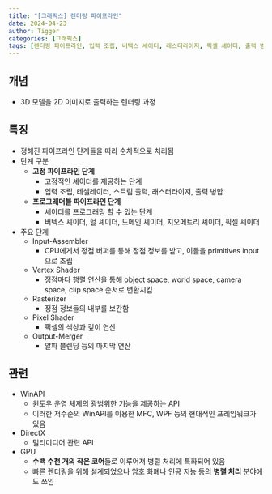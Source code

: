```yaml
---
title: "[그래픽스] 렌더링 파이프라인"
date: 2024-04-23
author: Tigger
categories: [그래픽스]
tags: [렌더링 파이프라인, 입력 조립, 버텍스 셰이더, 래스터라이저, 픽셀 셰이더, 출력 병합]
---
```


## 개념 
+ 3D 모델을 2D 이미지로 출력하는 렌더링 과정

## 특징
+ 정해진 파이프라인 단계들을 따라 순차적으로 처리됨
+ 단계 구분
	+ **고정 파이프라인 단계**
		+ 고정적인 셰이더를 제공하는 단계
		+ 입력 조립, 테셀레이터, 스트림 출력, 래스터라이저, 출력 병합
	+ **프로그래머블 파이프라인 단계**
		+ 셰이더를 프로그래밍 할 수 있는 단계
		+ 버텍스 셰이더, 헐 셰이더, 도메인 셰이더, 지오메트리 셰이더, 픽셀 셰이더
+ 주요 단계
	+ Input-Assembler
		+ CPU에게서 정점 버퍼를 통해 정점 정보를 받고, 이들을 primitives input으로 조립
	+ Vertex Shader
		+ 정점마다 행렬 연산을 통해 object space, world space, camera space, clip space 순서로 변환시킴
	+ Rasterizer
		+ 정점 정보들의 내부를 보간함
	+ Pixel Shader
		+ 픽셀의 색상과 깊이 연산
	+ Output-Merger
		+ 알파 블렌딩 등의 마지막 연산
		
## 관련
+ WinAPI
	+ 윈도우 운영 체제의 광범위한 기능을 제공하는 API
	+ 이러한 저수준의 WinAPI를 이용한 MFC, WPF 등의 현대적인 프레임워크가 있음
+ DirectX
	+ 멀티미디어 관련 API
+ GPU
	+ **수백 수천 개의 작은 코어**들로 이루어져 병렬 처리에 특화되어 있음
	+ 빠른 렌더링을 위해 설계되었으나 암호 화폐나 인공 지능 등의 **병렬 처리** 분야에도 쓰임
